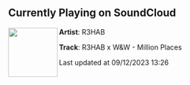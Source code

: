 ## Currently Playing on SoundCloud

[<img align="left" width="100" src="https://i1.sndcdn.com/artworks-UJGDfvPOeFIt-0-t500x500.jpg">](https://soundcloud.com/r3hab/r3hab-x-w-w-million-places)

**Artist**: R3HAB 

**Track**: R3HAB x W&W - Million Places

Last updated at 09/12/2023 13:26
